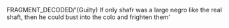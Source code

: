 FRAGMENT_DECODED/'(Guilty) If only shafr was a large negro like the real shaft, then he could bust into the colo and frighten them'
